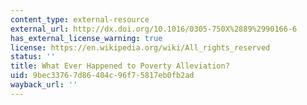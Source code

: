 ```yaml
---
content_type: external-resource
external_url: http://dx.doi.org/10.1016/0305-750X%2889%2990166-6
has_external_license_warning: true
license: https://en.wikipedia.org/wiki/All_rights_reserved
status: ''
title: What Ever Happened to Poverty Alleviation?
uid: 9bec3376-7d86-404c-96f7-5817eb0fb2ad
wayback_url: ''
---
```

